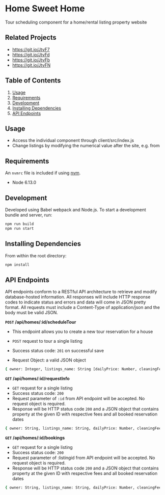 # Home Sweet Home

 Tour scheduling component for a home/rental listing property website

## Related Projects

  - https://git.io/JtvF7
  - https://git.io/JtvFd
  - https://git.io/JtvFb
  - https://git.io/JtvFN

## Table of Contents

1. [Usage](#Usage)
2. [Requirements](#requirements)
3. [Development](#development)
4. [Installing Dependencies](#installing-dependencies) 
5. [API Endpoints](#api-endpoints)

## Usage

- Access the individual component through client/src/index.js
- Change listings by modifying the numerical value after the site, e.g. from 

## Requirements

An `nvmrc` file is included if using [nvm](https://github.com/creationix/nvm).

- Node 6.13.0

## Development

Developed using Babel webpack and Node.js. To start a development bundle and server, run:

```sh
npm run build
npm run start
```

## Installing Dependencies

From within the root directory:

```sh
npm install
```

## API Endpoints

API endpoints conform to a RESTful API architecture to retrieve and modify database-hosted information. All responses will include HTTP response codes to indicate status and errors and data will come in JSON pretty format. All requests must include a Content-Type of application/json and the body must be valid JSON.

**`POST` /api/homes/:id/scheduleTour**
- This endpoint allows you to create a new tour reservation for a house

- `POST` request to tour a single listing
- Success status code: `201` on successful save
- Request Object: a valid JSON object
```sh
{ owner: Integer, listings_name: String [dailyPrice: Number, cleaningFee: Number, serviceFee: Number, taxes: Number, max_guests: Number, min_stay: Number, max_stay: Number, monthlyDiscount: Number, weeklyDiscount: Number, holidayPremium: Number, weekendPremium: Number]}
```

**`GET` /api/homes/:id/requestInfo**
- `GET` request for a single listing
- Success status code: `200`
- Request parameter of `:id` from API endpoint will be accepted. No request object is required.
- Response will be HTTP status code `200` and a JSON object that contains property at the given ID with respective fees and all booked reservation dates
```sh
{ owner: String, listings_name: String, dailyPrice: Number, cleaningFee: Number, serviceFee: Number, taxes: Number, max_guests: Number, min_stay: Number, max_stay: Number, monthlyDiscount: Number, weeklyDiscount: Number, holidayPremium: Number, weekendPremium: Number, reserved: [{check-in: ISO Date, check out: ISO Date}]}
```

**`GET` /api/homes/:id/bookings**
- `GET` request for a single listing
- Success status code: `200`
- Request parameter of :listingid from API endpoint will be accepted. No request object is required.
- Response will be HTTP status code `200` and a JSON object that contains property at the given ID with respective fees and all booked reservation dates
```sh
{ owner: String, listings_name: String, dailyPrice: Number, cleaningFee: Number, serviceFee: Number, taxes: Number, max_guests: Number, min_stay: Number, max_stay: Number, monthlyDiscount: Number, weeklyDiscount: Number, holidayPremium: Number, weekendPremium: Number, reserved: [{check-in: ISO Date, check out: ISO Date}]}
```


